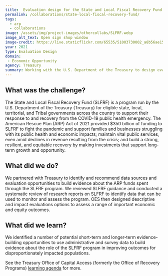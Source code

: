```yaml
---
title:  Evaluation design for the State and Local Fiscal Recovery Fund
permalink: /collaborations/state-local-fiscal-recovery-fund/
tags:
  - arp
  - collaborations
image: /assets/img/project-images/othercollabs/SLFRF.webp
image_alt_text: Open sign shop window
image-credit: https://live.staticflickr.com/65535/51003730002_a8b56ae158_b.webp
year: 2021
type: Evaluation Design
domain:
 - Economic Opportunity
agency: Treasury
summary: Working with the U.S. Department of the Treasury to design evaluations of a fiscal transfer program
---
```

## What was the challenge? 
The State and Local Fiscal Recovery Fund (SLFRF) is a program run by the U.S. Department of the Treasury (Treasury) for eligible state, local, territorial, and Tribal governments across the country to support their response to and recovery from the COVID-19 public health emergency. The American Rescue Plan (ARP) Act of 2021 provided $350 billion of funding to SLFRF to fight the pandemic and support families and businesses struggling with its public health and economic impacts; maintain vital public services, even amid declines in revenue resulting from the crisis; and build a strong, resilient, and equitable recovery by making investments that support long-term growth and opportunity. 

## What did we do? 
We partnered with Treasury to identify and recommend data sources and evaluation opportunities to build evidence about the ARP funds spent through the SLFRF program. We reviewed SLFRF guidance and conducted a systematic review of research reports on SLFRF to identify data that can be used to monitor and assess the program. OES then designed descriptive and impact evaluations options to assess a range of important economic and equity outcomes.

## What did we learn?
We identified a number of potential short-term and longer-term evidence-building opportunities to use administrative and survey data to build evidence about the role of the SLFRF program in improving outcomes for disproportionately impacted populations.

See the Treasury Office of Capital Access (formerly the Office of Recovery Programs) <a class="usa-link usa-link--external" href="https://home.treasury.gov/system/files/136/ORP-Learning-Agenda-Draft-2023.pdf"> learning agenda</a> for more.
